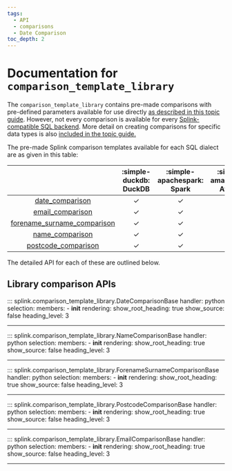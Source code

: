 ```yaml
---
tags:
  - API
  - comparisons
  - Date Comparison
toc_depth: 2
---
```


# Documentation for `comparison_template_library`

The `comparison_template_library` contains pre-made comparisons with pre-defined parameters available for use directly [as described in this topic guide](./topic_guides/comparisons/customising_comparisons.html#method-2-using-the-comparisontemplatelibrary).
However, not every comparison is available for every [Splink-compatible SQL backend](./topic_guides/splink_fundamentals/backends/backends.html). More detail on creating comparisons for specific data types is also [included in the topic guide.](./topic_guides/comparisons/customising_comparisons.html#creating-comparisons-for-specific-data-types)

The pre-made Splink comparison templates available for each SQL dialect are as given in this table:

||:simple-duckdb: <br> DuckDB|:simple-apachespark: <br> Spark|:simple-amazonaws: <br> Athena|:simple-sqlite: <br> SQLite|:simple-postgresql: <br> PostgreSql|
|:-:|:-:|:-:|:-:|:-:|:-:|
|[date_comparison](#splink.comparison_template_library.DateComparisonBase)|✓|✓||||
|[email_comparison](#splink.comparison_template_library.EmailComparisonBase)|✓|✓||||
|[forename_surname_comparison](#splink.comparison_template_library.ForenameSurnameComparisonBase)|✓|✓||✓||
|[name_comparison](#splink.comparison_template_library.NameComparisonBase)|✓|✓||✓||
|[postcode_comparison](#splink.comparison_template_library.PostcodeComparisonBase)|✓|✓|✓|||




The detailed API for each of these are outlined below.

## Library comparison APIs

::: splink.comparison_template_library.DateComparisonBase
    handler: python
    selection:
      members:
        -  __init__
    rendering:
      show_root_heading: true
      show_source: false
      heading_level: 3

---

::: splink.comparison_template_library.NameComparisonBase
    handler: python
    selection:
      members:
        -  __init__
    rendering:
      show_root_heading: true
      show_source: false
      heading_level: 3

---

::: splink.comparison_template_library.ForenameSurnameComparisonBase
    handler: python
    selection:
      members:
        -  __init__
    rendering:
      show_root_heading: true
      show_source: false
      heading_level: 3

---

::: splink.comparison_template_library.PostcodeComparisonBase
    handler: python
    selection:
      members:
        -  __init__
    rendering:
      show_root_heading: true
      show_source: false
      heading_level: 3

---

::: splink.comparison_template_library.EmailComparisonBase
    handler: python
    selection:
      members:
        -  __init__
    rendering:
      show_root_heading: true
      show_source: false
      heading_level: 3

---
